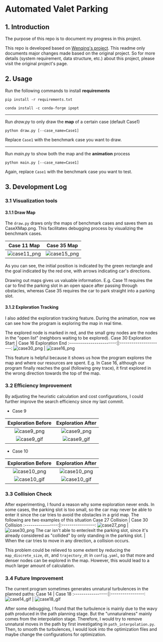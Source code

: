 # Automated Valet Parking
## 1. Introduction
The purpose of this repo is to document my progress in this project.

This repo is developed based on [Wenqing's project](https://github.com/wenqing-2021/AutomatedValetParking). This readme only documents major changes made based on the original project. So for more details (system requirement, data structure, etc.) about this project, please visit the original project's page.

## 2. Usage
Run the following commands to install **requirements**
```
pip install -r requirements.txt

conda install -c conda-forge ipopt
```
---
Run *draw.py* to only draw the **map** of a certain case (default Case1)
```
python draw.py [--case_name=Case1]
```
Replace `Case1` with the benchmark case you want to draw.

---
Run *main.py* to show both the map and the **animation** process
```
python main.py [--case_name=Case1]
```
Again, replace `Case1` with the benchmark case you want to test.

## 3. Development Log

### 3.1 Visualization tools
#### 3.1.1 Draw Map
The `draw.py` draws only the maps of benchmark cases and saves them as CaseXMap.png. This facilitates debugging process by visualizing the benchmark cases.

Case 11 Map             |  Case 35 Map
:----------------------:|:----------------------:
![case11_png](pictures/Case11Map.png "Case 11 Map") | ![case15_png](pictures/Case35Map.png "Case 35 Map")

As you can see, the initial position is indicated by the green rectangle and the goal indicated by the red one, with arrows indicating car's directions.

Drawing out maps gives us valuable information. E.g. Case 11 requires the car to find the parking slot in an open space after passing through obstacles, whereas Case 35 requires the car to park straight into a parking slot.

#### 3.1.2 Exploration Tracking
I also added the exploration tracking feature. During the animation, now we can see how the program is exploring the map in real time. 

The explored node is marked in red, and the small grey nodes are the nodes in the "open list" (neighbors waiting to be explored). 
Case 30 Exploration Start |  Case 16 Exploration End
:------------------------:|:----------------------:
![case30_png](pictures/Case30_Explore.png "Case 30 Exploration Start") | ![case16_png](pictures/Case16_legacy.png "Case 16 Exploration End")

This feature is helpful because it shows us how the program explores the map and where our resources are spent. E.g. In Case 16, although our program finally reaches the goal (following grey trace), it first explored in the wrong direction towards the top of the map.

### 3.2 Efficiency Improvement
By adjusting the heuristic calculation and cost configurations, I could further improve the search efficiency since my last commit.
- Case 9

Exploration Before | Exploration After
:-----------------:|:-----------------:
![case9_png](pictures/Case9_ORG.png "Exploration Before") | ![case9_png](pictures/Case9_legacy.png "Exploration After")
![case9_gif](pictures/Case9_ORG.gif "Animation Before") | ![case9_gif](pictures/Case9_legacy.gif "Animation After")

- Case 10

Exploration Before | Exploration After
:-----------------:|:-----------------:
![case10_png](pictures/Case10_ORG.png "Exploration Before") | ![case10_png](pictures/Case10_legacy.png "Exploration After")
![case10_gif](pictures/Case10_ORG.gif "Animation Before") | ![case10_gif](pictures/Case10_legacy.gif "Animation After")

### 3.3 Collision Check
After experimenting, I found a reason why some exploration never ends. In some cases, the parking slot is too small, so the car may never be able to enter it since the car tries to avoid the obstacles in a grid map. The following are two examples of this situation
Case 27 Collision | Case 30 Collision
:-----------------:|:-----------------:
![case27_png](pictures/Case27.png "Case 27 Collision") | ![case30_png](pictures/Case30.png "Case 30 Collision")
The car isn't able to enter/exit the parking slot, since it's already considered as "collided" by only standing in the parking slot. | When the car tries to move in any direction, a collision occurs.

This problem could be relieved to some extent by reducing the `map_discrete_size`, `dt`, and `trajectory_dt` in `config.yaml`, so that more and denser nodes can be explored in the map. However, this would lead to a much larger amount of calculation.

### 3.4 Future Improvement
The current program sometimes generates unnatural turbulences in the planned paths:
Case 14 | Case 18
:-----------------:|:-----------------:
![case14_gif](pictures/Case14.gif "Case 14") | ![case18_gif](pictures/Case18.gif "Case 18")

After some debugging, I found that the turbulence is mainly due to the wavy path produced in the path planning stage. But the "unnaturalness" mainly comes from the interpolation stage. Therefore, I would try to remove unnatural moves in the path by first investigating in `path_interpolation.py`. Then, to smooth the turbulences, I would look into the optimization files and maybe change the configurations for optimization. 
